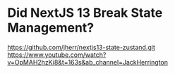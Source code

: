 # Did NextJS 13 Break State Management?
https://github.com/jherr/nextjs13-state-zustand.git <br/>
https://www.youtube.com/watch?v=OpMAH2hzKi8&t=163s&ab_channel=JackHerrington